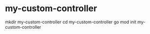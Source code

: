 # my-custom-controller

mkdir my-custom-controller
cd my-custom-controller
go mod init my-custom-controller
